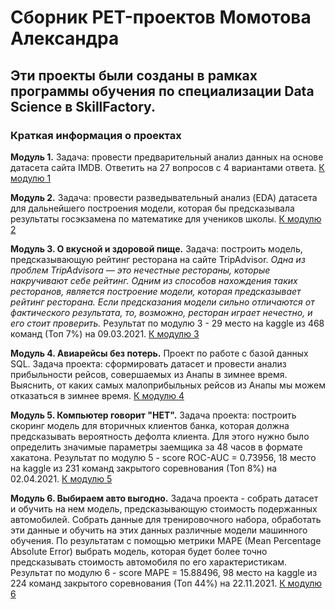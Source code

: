 # Сборник PET-проектов Момотова Александра

## Эти проекты были созданы в рамках программы обучения по специализации Data Science в SkillFactory.

### Краткая информация о проектах

**Модуль 1.** Задача: провести предварительный анализ данных на основе датасета сайта IMDB. Ответить на 27 вопросов с 4 вариантами ответа. [К модулю 1](https://github.com/Alexandr-M-85/SF-DS/tree/main/module_1)

**Модуль 2.** Задача: провести разведывательный анализ (EDA) датасета для дальнейшего построения модели, которая бы предсказывала результаты госэкзамена по математике для учеников школы. [К модулю 2](https://github.com/Alexandr-M-85/SF-DS/tree/main/module_2)

**Модуль 3. О вкусной и здоровой пище.** Задача: построить модель, предсказывающую рейтинг ресторана на сайте TripAdvisor.
*Одна из проблем TripAdvisorа — это нечестные рестораны, которые накручивают себе рейтинг. Одним из способов нахождения таких ресторанов, является построение модели, которая предсказывает рейтинг ресторана. Если предсказания модели сильно отличаются от фактического результата, то, возможно, ресторан играет нечестно, и его стоит проверить.*
Результат по модулю 3 - 29 место на kaggle из 468 команд (Топ 7%) на 09.03.2021. [К модулю 3](https://github.com/Alexandr-M-85/SF-DS/tree/main/module_3)

**Модуль 4. Авиарейсы без потерь.** Проект по работе с базой данных SQL. Задача проекта: сформировать датасет и провести анализ прибыльности рейсов, совершаемых из Анапы в зимнее время. Выяснить, от каких самых малоприбыльных рейсов из Анапы мы можем отказаться в зимнее время. [К модулю 4](https://github.com/Alexandr-M-85/SF-DS/tree/main/module_4)

**Модуль 5. Компьютер говорит "НЕТ".** Задача проекта: построить скоринг модель для вторичных клиентов банка, которая должна предсказывать вероятность дефолта клиента. Для этого нужно было определить значимые параметры заемщика за 48 часов в формате хакатона. Результат по модулю 5 - score ROC-AUC = 0.73956, 18 место на kaggle из 231 команд закрытого соревнования (Топ 8%) на 02.04.2021. [К модулю 5](https://github.com/Alexandr-M-85/SF-DS/tree/main/module_5)

**Модуль 6. Выбираем авто выгодно.** Задача проекта - собрать датасет и обучить на нем модель, предсказывающую стоимость подержанных автомобилей. Собрать данные для тренировочного набора, обработать эти данные и обучить на этих данных различные модели машинного обучения. По результатам с помощью метрики MAPE (Mean Percentage Absolute Error) выбрать модель, которая будет более точно предсказывать стоимость автомобиля по его характеристикам. Результат по модулю 6 - score MAPE = 15.88496, 98 место на kaggle из 224 команд закрытого соревнования (Топ 44%) на 22.11.2021. [К модулю 6](https://github.com/Alexandr-M-85/SF-DS/tree/main/module_6)
